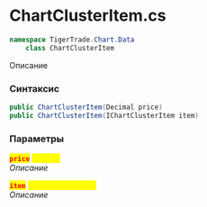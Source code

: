
# ChartClusterItem.cs
```csharp
namespace TigerTrade.Chart.Data  
    class ChartClusterItem
```

Описание

### Синтаксис
```csharp
public ChartClusterItem(Decimal price)
public ChartClusterItem(IChartClusterItem item)
```

### Параметры  
<mark style="color:red;">**`price`**</mark> <mark style="color:yellow;">`Decimal`</mark>  
 *Описание*  
  
<mark style="color:red;">**`item`**</mark> <mark style="color:yellow;">`IChartClusterItem`</mark>  
 *Описание*  
  

                    
                    